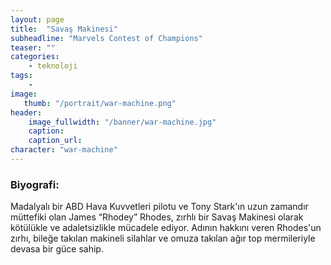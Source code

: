 ```yaml
---
layout: page
title:  "Savaş Makinesi"
subheadline: "Marvels Contest of Champions"
teaser: ""
categories:
    - teknoloji
tags:
    -
image:
   thumb: "/portrait/war-machine.png"
header:
    image_fullwidth: "/banner/war-machine.jpg"
    caption: 
    caption_url:    
character: "war-machine"
---
```


### Biyografi:

Madalyalı bir ABD Hava Kuvvetleri pilotu ve Tony Stark'ın uzun zamandır müttefiki olan James “Rhodey” Rhodes, zırhlı bir Savaş Makinesi olarak kötülükle ve adaletsizlikle mücadele ediyor. Adının hakkını veren Rhodes'un zırhı, bileğe takılan makineli silahlar ve omuza takılan ağır top mermileriyle devasa bir güce sahip.

